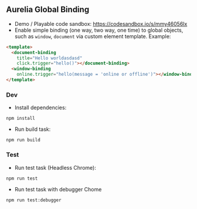 ## Aurelia Global Binding

  * Demo / Playable code sandbox: https://codesandbox.io/s/mmy46056lx
  * Enable simple binding (one way, two way, one time) to global objects, such as `window`, `document` via custom element template. Example:

  ```html
  <template>
    <document-binding
      title="Hello worldasdasd"
      click.trigger="hello()"></document-binding>
    <window-binding
      online.trigger="hello(message = 'online or offline')"></window-binding>
  </template>
  ```
    
### Dev

  * Install dependencies:
  ```
  npm install
  ```

  * Run build task:
  ```
  npm run build
  ```

### Test

  * Run test task (Headless Chrome):

  ```
  npm run test
  ```

  * Run test task with debugger Chome
    
  ```
  npm run test:debugger
  ```
